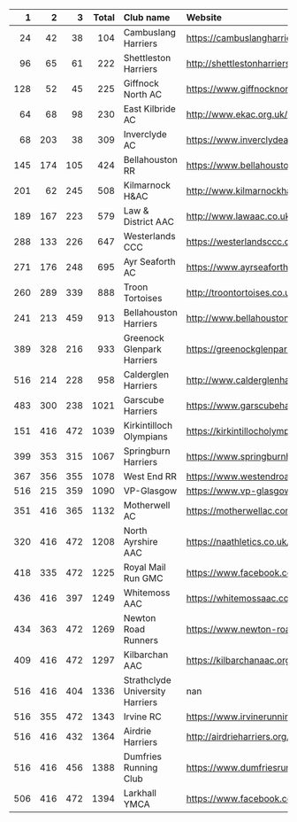 |   1 |   2 |   3 |   Total | Club name                       | Website                                    |
|----:|----:|----:|--------:|:--------------------------------|:-------------------------------------------|
|  24 |  42 |  38 |     104 | Cambuslang Harriers             | https://cambuslangharriers.org/            |
|  96 |  65 |  61 |     222 | Shettleston Harriers            | http://shettlestonharriers.org.uk/         |
| 128 |  52 |  45 |     225 | Giffnock North AC               | https://www.giffnocknorth.co.uk/           |
|  64 |  68 |  98 |     230 | East Kilbride AC                | http://www.ekac.org.uk/                    |
|  68 | 203 |  38 |     309 | Inverclyde AC                   | https://www.inverclydeac.org/              |
| 145 | 174 | 105 |     424 | Bellahouston RR                 | https://www.bellahoustonroadrunners.co.uk/ |
| 201 |  62 | 245 |     508 | Kilmarnock H&AC                 | http://www.kilmarnockharriers.com/         |
| 189 | 167 | 223 |     579 | Law & District AAC              | http://www.lawaac.co.uk/                   |
| 288 | 133 | 226 |     647 | Westerlands CCC                 | https://westerlandsccc.co.uk/              |
| 271 | 176 | 248 |     695 | Ayr Seaforth AC                 | https://www.ayrseaforth.co.uk/             |
| 260 | 289 | 339 |     888 | Troon Tortoises                 | http://troontortoises.co.uk                |
| 241 | 213 | 459 |     913 | Bellahouston Harriers           | http://www.bellahoustonharriers.co.uk/     |
| 389 | 328 | 216 |     933 | Greenock Glenpark Harriers      | https://greenockglenparkharriers.com/      |
| 516 | 214 | 228 |     958 | Calderglen Harriers             | http://www.calderglenharriers.org.uk/      |
| 483 | 300 | 238 |    1021 | Garscube Harriers               | https://www.garscubeharriers.org.uk/       |
| 151 | 416 | 472 |    1039 | Kirkintilloch Olympians         | https://kirkintillocholympians.co.uk/      |
| 399 | 353 | 315 |    1067 | Springburn Harriers             | https://www.springburnharriers.co.uk/      |
| 367 | 356 | 355 |    1078 | West End RR                     | https://www.westendroadrunners.co.uk/      |
| 516 | 215 | 359 |    1090 | VP-Glasgow                      | https://www.vp-glasgow.com                 |
| 351 | 416 | 365 |    1132 | Motherwell AC                   | https://motherwellac.com/                  |
| 320 | 416 | 472 |    1208 | North Ayrshire AAC              | https://naathletics.co.uk/                 |
| 418 | 335 | 472 |    1225 | Royal Mail Run GMC              | https://www.facebook.com/royalmailrungmc/  |
| 436 | 416 | 397 |    1249 | Whitemoss AAC                   | https://whitemossaac.co.uk/                |
| 434 | 363 | 472 |    1269 | Newton Road Runners             | https://www.newton-roadrunners.com/        |
| 409 | 416 | 472 |    1297 | Kilbarchan AAC                  | https://kilbarchanaac.org.uk/              |
| 516 | 416 | 404 |    1336 | Strathclyde University Harriers | nan                                        |
| 516 | 355 | 472 |    1343 | Irvine RC                       | https://www.irvinerunningclub.co.uk/       |
| 516 | 416 | 432 |    1364 | Airdrie Harriers                | http://airdrieharriers.org/                |
| 516 | 416 | 456 |    1388 | Dumfries Running Club           | https://www.dumfriesrunningclub.org.uk/    |
| 506 | 416 | 472 |    1394 | Larkhall YMCA                   | https://www.facebook.com/larkhallharriers/ |